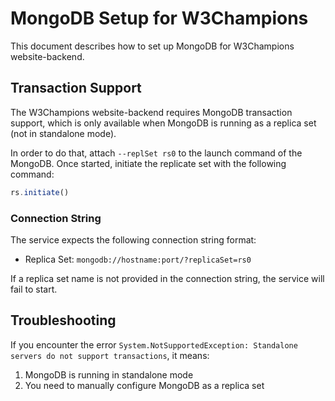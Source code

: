 # MongoDB Setup for W3Champions

This document describes how to set up MongoDB for W3Champions website-backend.

## Transaction Support

The W3Champions website-backend requires MongoDB transaction support, which is only available when MongoDB is running as a replica set (not in standalone mode).

In order to do that, attach `--replSet rs0` to the launch command of the MongoDB.
Once started, initiate the replicate set with the following command:
```javascript
rs.initiate()
```

### Connection String

The service expects the following connection string format:

- Replica Set: `mongodb://hostname:port/?replicaSet=rs0`

If a replica set name is not provided in the connection string, the service will fail to start.

## Troubleshooting

If you encounter the error `System.NotSupportedException: Standalone servers do not support transactions`, it means:

1. MongoDB is running in standalone mode
2. You need to manually configure MongoDB as a replica set

